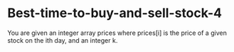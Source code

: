 # Best-time-to-buy-and-sell-stock-4
You are given an integer array prices where prices[i] is the price of a given stock on the ith day, and an integer k.

